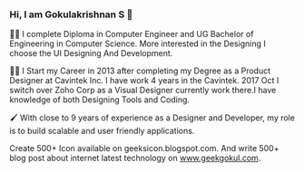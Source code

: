 ### Hi, I am Gokulakrishnan S 👋

🧑‍🎓 I complete Diploma in Computer Engineer and UG Bachelor of Engineering in Computer Science. More interested in the Designing I choose the UI Designing And Development.

👨‍💻 I Start my Career in 2013 after completing my Degree as a Product Designer at Cavintek Inc. I have work 4 years in the Cavintek. 2017 Oct I switch over Zoho Corp as a Visual Designer currently work there.I have knowledge of both Designing Tools and Coding.

🖌️ With close to 9 years of experience as a Designer and Developer, my role is to build scalable and user friendly applications.

Create 500+ Icon available on geeksicon.blogspot.com. And write 500+ blog post about internet latest technology on www.geekgokul.com.
